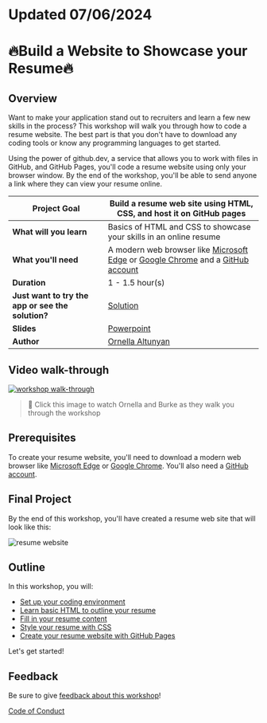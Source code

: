 # Updated 07/06/2024

# 🔥Build a Website to Showcase your Resume🔥

## Overview

Want to make your application stand out to recruiters and learn a few new skills in the process? This workshop will walk you through how to code a resume website. The best part is that you don't have to download any coding tools or know any programming languages to get started. 

Using the power of github.dev, a service that allows you to work with files in GitHub, and GitHub Pages, you'll code a resume website using only your browser window. By the end of the workshop, you'll be able to send anyone a link where they can view your resume online. 

| **Project Goal**              | Build a resume web site using HTML, CSS, and host it on GitHub pages                                    |
| ----------------------------- | --------------------------------------------------------------------- |
| **What will you learn**       | Basics of HTML and CSS to showcase your skills in an online resume                                        |
| **What you'll need**          | A modern web browser like [Microsoft Edge](https://www.microsoft.com/edge?WT.mc_id=academic-51109-ornella) or [Google Chrome](https://www.google.com/chrome/) and a [GitHub account](https://github.com) |
| **Duration**                  | 1 - 1.5 hour(s)                                                                |
| **Just want to try the app or see the solution?** | [Solution](./solution)                         |
| **Slides** | [Powerpoint](slides.pptx)
| **Author** | [Ornella Altunyan](https://aka.ms/ornelladotcom)

## Video walk-through

[![workshop walk-through]([./images/promo.png](https://github.com/microsoft/workshop-library/blob/main/full/build-resume-website/images/promo.png))](https://youtu.be/M2IrPFMFwx8 "workshop walk-through")
> 🎥 Click this image to watch Ornella and Burke as they walk you through the workshop

## Prerequisites
To create your resume website, you'll need to download a modern web browser like [Microsoft Edge](https://www.microsoft.com/edge?WT.mc_id=academic-51109-ornella) or [Google Chrome](https://www.google.com/chrome/). You'll also need a [GitHub account](https://github.com/join).

## Final Project
By the end of this workshop, you'll have created a resume web site that will look like this:

![resume website](https://github.com/microsoft/workshop-library/blob/main/full/build-resume-website/images/final-result.png)

## Outline
In this workshop, you will: 
* [Set up your coding environment](0-setup.md)
* [Learn basic HTML to outline your resume](1-create-html.md)
* [Fill in your resume content](2-add-content.md)
* [Style your resume with CSS](3-add-style.md)
* [Create your resume website with GitHub Pages](4-creating-website.md)

Let's get started!

## Feedback

Be sure to give [feedback about this workshop](https://forms.office.com/r/MdhJWMZthR)!

[Code of Conduct](../../CODE_OF_CONDUCT.md)

